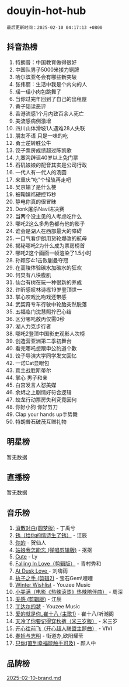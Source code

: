 # douyin-hot-hub

`最后更新时间：2025-02-10 04:17:13 +0800`

## 抖音热榜

1. 特朗普：中国教育做得很好
1. 中国队男子5000米接力铜牌
1. 哈尔滨亚冬会有哪些新突破
1. 张伟丽：生活中我是个内向的人
1. 瑶一瑶小肉包跳舞了
1. 当你过完年回到了自己的出租屋
1. 黄子韬读恶评
1. 香港流感1个月内致百余人死亡
1. 美流感病例激增
1. 四川山体滑坡1人遇难28人失联
1. 朋友不语 只是一味的吃
1. 勇士逆转胜公牛
1. 饺子票房成绩超过陈凯歌
1. 九寨沟辟谣40岁以上免门票
1. 石矶娘娘的配音其实是公司行政
1. 一代人有一代人的汤圆
1. 来重庆“吃”个轻轨再走吧
1. 吴京输了是什么梗
1. 被鞠婧祎硬控15秒
1. 静电你真的很冒昧
1. Donk屠杀Navi进决赛
1. 当两个没主见的人考虑吃什么
1. 哪吒2这么多角色都有他的影子
1. 谁会是湖人在西部最大的障碍
1. 一口气看伊朗用货轮爆改的航母
1. 揭秘哪吒2为什么成为票房榜首
1. 哪吒2这个画面一帧渲染了1.5小时
1. 孙颖莎4:1击败蒯曼夺冠
1. 在高陵体验碳水加碳水的狂欢
1. 何炅有八块腹肌
1. 仙台有树在玩一种很新的养成
1. 许昕感叹林诗栋19岁登顶世一
1. 掌心咬戏比吻戏还带感
1. 武契奇专车行驶中轮胎突然脱落
1. 五福临门沈慧照拧巴心结
1. 区分哪吒敖丙仅需0秒
1. 湖人力克步行者
1. 哪吒2登顶中国影史观影人次榜
1. 创造营亚洲第二季初舞台
1. 看完哪吒想跟申公豹道个歉
1. 饺子导演大学同学发文回忆
1. 一诺Cat显眼包
1. 茸主战胜斯蒂尔
1. 掌心 男子和亲
1. 白宫发言人怼美媒
1. 余烬之上剧情好符合逻辑
1. 蛟龙行动票房失利究竟因何
1. 你好小狗 你好剪刀
1. Clap your hands up手势舞
1. 特朗普石破茂互赠礼物

## 明星榜

暂无数据

## 直播榜

暂无数据

## 音乐榜

1. [消散对白(圆梦版)](https://sf5-hl-cdn-tos.douyinstatic.com/obj/tos-cn-ve-2774/og4jB5I5IizzoZVAAAzWgBMAsMDWoArfwBOiFs) - 丁禹兮
1. [锈（给你的情诗生了锈）](https://sf5-hl-cdn-tos.douyinstatic.com/obj/tos-cn-ve-2774/o8a1PBtVqIYbPEGK6e5A4egedVMdm3fCIz6bbE) - 江辰
1. [你的](https://sf5-hl-cdn-tos.douyinstatic.com/obj/tos-cn-ve-2774/oYuIeKf42jB7sEV6B2upMdpYAgfrQWj0FeRegh) - 贺仙人
1. [姑娘我怎能忘 (弹唱剪辑版)](https://sf5-hl-cdn-tos.douyinstatic.com/obj/tos-cn-ve-2774/okamwrBGEMz6illuEofAsMV4yzF5tVWbBiA5AI) - 抠抠
1. [Cute](https://sf5-hl-cdn-tos.douyinstatic.com/obj/tos-cn-ve-2774/o4IbIzHWKAAB4wsS5qMBRiiAlEBGTpQRNfFvuo) - Ly
1. [Falling In Love（剪辑版）](https://sf5-hl-cdn-tos.douyinstatic.com/obj/tos-cn-ve-2774/o8ajpA8zzgBPahbBIO8AcKGBLJezFCRd1wfP9f) - 青村秀和
1. [ At Dusk  Love ](https://sf5-hl-cdn-tos.douyinstatic.com/obj/tos-cn-ve-2774/o8CrpCf5CaYgI4ZrtQgMQAFEfuGqNnRSDQAPBc) - 刘嗨雨
1. [执子之手 (剪辑2)](https://sf5-hl-cdn-tos.douyinstatic.com/obj/tos-cn-ve-2774/oUoZLQjCc31XzqsBnBQUNgeKtYPBcgbFDwtfcu) - 宝石Gem\哩哩
1. [Winter Wishlist](https://sf5-hl-cdn-tos.douyinstatic.com/obj/tos-cn-ve-2774/oIIgUOeamCFCVAzxN6MFRLIBlLGpUqQxeeHrLE) - Youzee Music
1. [小美满（电影《热辣滚烫》热辣陪伴曲）](https://sf5-hl-cdn-tos.douyinstatic.com/obj/tos-cn-ve-2774/o0GAn2lSgfZIDUgtevCGDQYnFg4CwnrBaxbTZL) - 周深
1. [无感 (剪辑版)](https://sf5-hl-cdn-tos.douyinstatic.com/obj/tos-cn-ve-2774/o0eIsUzJBDlQaQFC5OFlgbMEZC1TFYBftOBn6p) - 江辰
1. [丁达尔的梦](https://sf5-hl-cdn-tos.douyinstatic.com/obj/tos-cn-ve-2774/oMU3WirUZBVQkAC9ccG5P2IQirziZM2RTInUY) - Youzee Music
1. [爱的就是你_崔十八 (主歌1)](https://sf5-hl-cdn-tos.douyinstatic.com/obj/tos-cn-ve-2774/oI5BO5DhFZ6UTcNCnZaOCBLtZ7WIMQGfgnXf5E) - 崔十八/听潮阁
1. [天冷了你要记得穿秋裤（米三岁版）](https://sf5-hl-cdn-tos.douyinstatic.com/obj/tos-cn-ve-2774/oQlIwVIDWiZ6BQilAorS7MA0AgCkQDvcZAdm1) - 米三岁
1. [开心往前飞（开心超人联盟主题曲）](https://sf5-hl-cdn-tos.douyinstatic.com/obj/tos-cn-ve-2774/9d8fb7c82cf1421fb93a9fe925275e0a) - VIVI
1. [春娇与志明](https://sf5-hl-cdn-tos.douyinstatic.com/obj/tos-cn-ve-2774/e530d8fceb7044b39707d7f9ff54add1) - 街道办,欧阳耀莹
1. [只你(直到幸福能触手可及)](https://sf5-hl-cdn-tos.douyinstatic.com/obj/tos-cn-ve-2774/o0lBkRDzFTeaVSUz3ZZSCBVtZ5DIMQGfgmEAuE) - 颜人中

## 品牌榜

[2025-02-10-brand.md](2025-02-10-brand.md)
